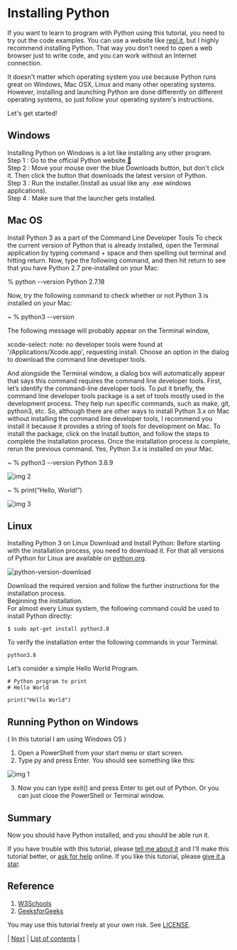 # Installing Python

If you want to learn to program with Python using this tutorial, you need to try out the code examples. You can use a website like [repl.it](https://replit.com/languages/python3), but I highly recommend installing Python. That way you don't need to open a web browser just to write code, and you can work without an Internet connection.

It doesn't matter which operating system you use because Python runs great on Windows, Mac OSX, Linux and many other operating systems. However, installing and launching Python are done differently on different operating systems, so just follow your operating system's instructions.

Let's get started!

## Windows

Installing Python on Windows is a lot like installing any other program. <br>
Step 1 : Go to the official Python website.[🔗](https://www.python.org/) <br>
Step 2 : Move your mouse over the blue Downloads button, but don't click it. Then click the button that downloads the latest version of Python. <br>
Step 3 : Run the installer.(Install as usual like any .exe windows applications). <br>
Step 4 : Make sure that the launcher gets installed. <br>

## Mac OS
Install Python 3 as a part of the Command Line Developer Tools
To check the current version of Python that is already installed, open the Terminal application by typing command + space and then spelling out terminal and hitting return. Now, type the following command, and then hit return to see that you have Python 2.7 pre-installed on your Mac:

% python --version
Python 2.7.18

Now, try the following command to check whether or not Python 3 is installed on your Mac:

~ % python3 --version

The following message will probably appear on the Terminal window,

xcode-select: note: no developer tools were found at '/Applications/Xcode.app', requesting install. Choose an option in the dialog to download the command line developer tools.

And alongside the Terminal window, a dialog box will automatically appear that says this command requires the command line developer tools. First, let’s identify the command-line developer tools. To put it briefly, the command line developer tools package is a set of tools mostly used in the development process. They help run specific commands, such as make, git, python3, etc. So, although there are other ways to install Python 3.x on Mac without installing the command line developer tools, I recommend you install it because it provides a string of tools for development on Mac. To install the package, click on the Install button, and follow the steps to complete the installation process. Once the installation process is complete, rerun the previous command. Yes, Python 3.x is installed on your Mac.

~ % python3 --version
Python 3.8.9

![img 2](https://user-images.githubusercontent.com/85627085/232229759-0cd061ed-2494-44db-8cc6-de8b07937887.png)

~ % print(“Hello, World!”)

![img 3](https://user-images.githubusercontent.com/85627085/232230130-65835a69-f622-422c-9990-666ddf08f846.png)

## Linux

Installing Python 3 on Linux
Download and Install Python:
Before starting with the installation process, you need to download it. For that all versions of Python for Linux are available on [python.org](https://www.python.org/).

![python-version-download](https://user-images.githubusercontent.com/85627085/232230320-dba93a92-36f2-4d93-9b5f-2da6fdb7b633.jpg)

Download the required version and follow the further instructions for the installation process. <br>
Beginning the installation. <br>
For almost every Linux system, the following command could be used to install Python directly: <br>

```
$ sudo apt-get install python3.8
```
To verify the installation enter the following commands in your Terminal.
```
python3.8
```

Let’s consider a simple Hello World Program.
```
# Python program to print
# Hello World
  
print("Hello World")
```

## Running Python on Windows 
( In this tutorial I am using Windows OS )
1. Open a PowerShell from your start menu or start screen. <br>
2. Type py and press Enter. You should see something like this:

![img 1](https://user-images.githubusercontent.com/85627085/232227452-54f0d7eb-b915-4b00-89ce-a8345da50db0.png)

3. Now you can type exit() and press Enter to get out of Python. Or you can just close the PowerShell or Terminal window. <br>

## Summary

Now you should have Python installed, and you should be able run it. <br>

If you have trouble with this tutorial, please [tell me about it]() and I'll make this tutorial better, or [ask for help]() online. If you like this tutorial, please [give it a star]().

## Reference
1. [W3Schools](https://www.w3schools.com/)
2. [GeeksforGeeks](https://www.geeksforgeeks.org/)

You may use this tutorial freely at your own risk. See [LICENSE](https://github.com/hegdepavankumar/python-zero-to-hero/blob/main/LICENSE). <br>

| [Next](https://github.com/hegdepavankumar/python-zero-to-hero/blob/master/Day_01_Python_Introduction/02_what_is_python.md) | [List of contents](https://github.com/hegdepavankumar/python-zero-to-hero/blob/master/list_of_contents.md) |
